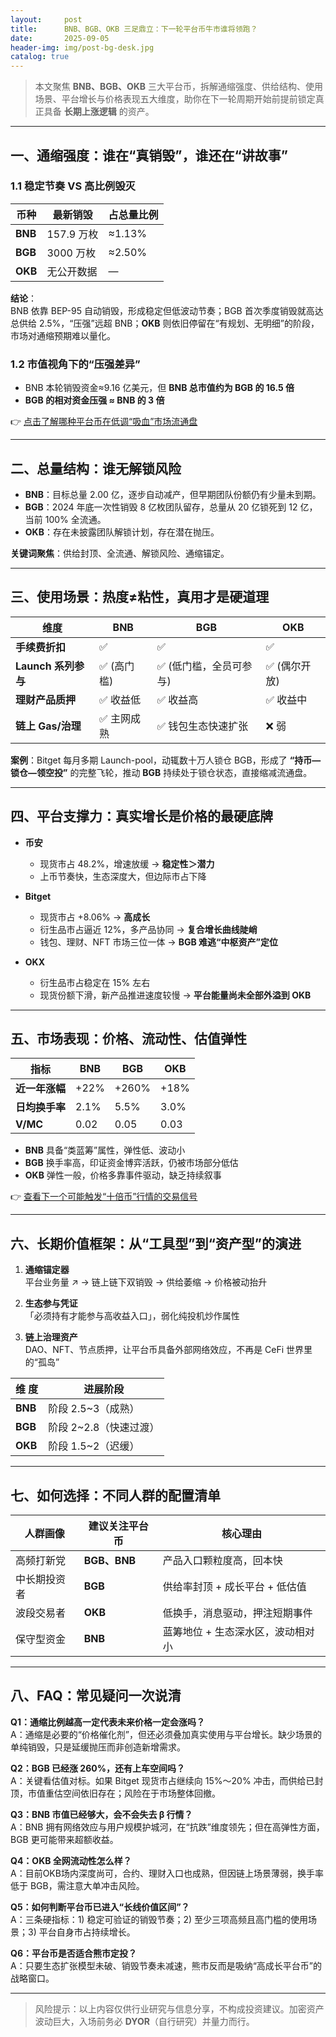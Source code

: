 ```yaml
---
layout:     post
title:      BNB、BGB、OKB 三足鼎立：下一轮平台币牛市谁将领跑？
date:       2025-09-05
header-img: img/post-bg-desk.jpg
catalog: true
---
```


> 本文聚焦 **BNB、BGB、OKB** 三大平台币，拆解通缩强度、供给结构、使用场景、平台增长与价格表现五大维度，助你在下一轮周期开始前提前锁定真正具备 **长期上涨逻辑** 的资产。

---

## 一、通缩强度：谁在“真销毁”，谁还在“讲故事”

### 1.1 稳定节奏 VS 高比例毁灭

| 币种 | 最新销毁 | 占总量比例 |
| ---- | -------- | ---------- |
| **BNB** | 157.9 万枚 | ≈1.13% |
| **BGB** | 3000 万枚 | ≈2.50% |
| **OKB** | 无公开数据 | — |

**结论**：  
BNB 依靠 BEP-95 自动销毁，形成稳定但低波动节奏；BGB 首次季度销毁就高达总供给 2.5%，“压强”远超 BNB；**OKB** 则依旧停留在“有规划、无明细”的阶段，市场对通缩预期难以量化。

### 1.2 市值视角下的“压强差异”

- BNB 本轮销毁资金≈9.16 亿美元，但 **BNB 总市值约为 BGB 的 16.5 倍**  
- **BGB 的相对资金压强 ≈ BNB 的 3 倍**

👉 [点击了解哪种平台币在低调“吸血”市场流通盘](https://okxdog.com/)

---

## 二、总量结构：谁无解锁风险

- **BNB**：目标总量 2.00 亿，逐步自动减产，但早期团队份额仍有少量未到期。
- **BGB**：2024 年底一次性销毁 8 亿枚团队留存，总量从 20 亿锁死到 12 亿，当前 100% 全流通。
- **OKB**：存在未披露团队解锁计划，存在潜在抛压。

**关键词聚焦**：供给封顶、全流通、解锁风险、通缩锚定。

---

## 三、使用场景：热度≠粘性，真用才是硬道理

| 维度 | BNB | BGB | OKB |
| ---- | ---- | ---- | ---- |
| **手续费折扣** | ✅ | ✅ | ✅ |
| **Launch 系列参与** | ✅ (高门槛) | ✅ (低门槛，全员可参与) | ✅ (偶尔开放) |
| **理财产品质押** | ✅ 收益低 | ✅ 收益高 | ✅ 收益中 |
| **链上 Gas/治理** | ✅ 主网成熟 | ✅ 钱包生态快速扩张 | ❌ 弱 |

**案例**：Bitget 每月多期 Launch-pool，动辄数十万人锁仓 BGB，形成了 **“持币—锁仓—领空投”** 的完整飞轮，推动 **BGB** 持续处于锁仓状态，直接缩减流通盘。

---

## 四、平台支撑力：真实增长是价格的最硬底牌

- **币安**  
  - 现货市占 48.2%，增速放缓 → **稳定性＞潜力**  
  - 上币节奏快，生态深度大，但边际市占下降

- **Bitget**  
  - 现货市占 +8.06% → **高成长**  
  - 衍生品市占逼近 12%，多产品协同 → **复合增长曲线陡峭**  
  - 钱包、理财、NFT 市场三位一体 → **BGB 难逃“中枢资产”定位**

- **OKX**  
  - 衍生品市占稳定在 15% 左右  
  - 现货份额下滑，新产品推进速度较慢 → **平台能量尚未全部外溢到 OKB**

---

## 五、市场表现：价格、流动性、估值弹性

| 指标 | BNB | BGB | OKB |
| ---- | ---- | ---- | ---- |
| **近一年涨幅** | +22% | +260% | +18% |
| **日均换手率** | 2.1% | 5.5% | 3.0% |
| **V/MC** | 0.02 | 0.05 | 0.03 |

- **BNB** 具备“类蓝筹”属性，弹性低、波动小  
- **BGB** 换手率高，印证资金博弈活跃，仍被市场部分低估  
- **OKB** 弹性一般，价格多靠事件驱动，缺乏持续叙事

👉 [查看下一个可能触发“十倍币”行情的交易信号](https://okxdog.com/)

---

## 六、长期价值框架：从“工具型”到“资产型”的演进

1. **通缩锚定器**  
   平台业务量 ↗ → 链上链下双销毁 → 供给萎缩 → 价格被动抬升

2. **生态参与凭证**  
   「必须持有才能参与高收益入口」，弱化纯投机炒作属性

3. **链上治理资产**  
   DAO、NFT、节点质押，让平台币具备外部网络效应，不再是 CeFi 世界里的“孤岛”

| 维 度 | 进展阶段 |
| ----- | -------- |
| **BNB** | 阶段 2.5~3（成熟） |
| **BGB** | 阶段 2~2.8（快速过渡） |
| **OKB** | 阶段 1.5~2（迟缓） |

---

## 七、如何选择：不同人群的配置清单

| 人群画像 | 建议关注平台币 | 核心理由 |
| -------- | --------------- | -------- |
| 高频打新党 | **BGB、BNB** | 产品入口颗粒度高，回本快 |
| 中长期投资者 | **BGB** | 供给率封顶 + 成长平台 + 低估值 |
| 波段交易者 | **OKB** | 低换手，消息驱动，押注短期事件 |
| 保守型资金 | **BNB** | 蓝筹地位 + 生态深水区，波动相对小 |

---

## 八、FAQ：常见疑问一次说清

**Q1：通缩比例越高一定代表未来价格一定会涨吗？**  
A：通缩是必要的“价格催化剂”，但还必须叠加真实使用与平台增长。缺少场景的单纯销毁，只是延缓抛压而非创造新增需求。

**Q2：BGB 已经涨 260%，还有上车空间吗？**  
A：关键看估值对标。如果 Bitget 现货市占继续向 15%～20% 冲击，而供给已封顶，市值重估空间依旧存在；风险在于市场整体回撤。

**Q3：BNB 市值已经够大，会不会失去 β 行情？**  
A：BNB 拥有网络效应与用户规模护城河，在“抗跌”维度领先；但在高弹性方面，BGB 更可能带来超额收益。

**Q4：OKB 全网流动性怎么样？**  
A：目前OKB场内深度尚可，合约、理财入口也成熟，但因链上场景薄弱，换手率低于 BGB，需注意大单冲击风险。

**Q5：如何判断平台币已进入“长线价值区间”？**  
A：三条硬指标：1) 稳定可验证的销毁节奏；2) 至少三项高频且高门槛的使用场景；3) 平台自身市占持续增长。

**Q6：平台币是否适合熊市定投？**  
A：只要生态扩张模型未破、销毁节奏未减速，熊市反而是吸纳“高成长平台币”的战略窗口。

---

> 风险提示：以上内容仅供行业研究与信息分享，不构成投资建议。加密资产波动巨大，入场前务必 **DYOR**（自行研究）并量力而行。